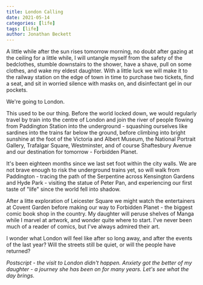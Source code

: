```yaml
---
title: London Calling
date: 2021-05-14
categories: [life]
tags: [life]
author: Jonathan Beckett
---
```


A little while after the sun rises tomorrow morning, no doubt after gazing at the ceiling for a little while, I will untangle myself from the safety of the bedclothes, stumble downstairs to the shower, have a shave, pull on some clothes, and wake my eldest daughter. With a little luck we will make it to the railway station on the edge of town in time to purchase two tickets, find a seat, and sit in worried silence with masks on, and disinfectant gel in our pockets.

We're going to London.

This used to be our thing. Before the world locked down, we would regularly travel by train into the centre of London and join the river of people flowing from Paddington Station into the underground - squashing ourselves like sardines into the trains far below the ground, before climbing into bright sunshine at the foot of the Victoria and Albert Museum, the National Portrait Gallery, Trafalgar Square, Westminster, and of course Shaftesbury Avenue and our destination for tomorrow - Forbidden Planet.

It's been eighteen months since we last set foot within the city walls. We are not brave enough to risk the underground trains yet, so will walk from Paddington - tracing the path of the Serpentine across Kensington Gardens and Hyde Park - visiting the statue of Peter Pan, and experiencing our first taste of "life" since the world fell into shadow.

After a litte exploration of Leicester Square we might watch the entertainers at Covent Garden before making our way to Forbidden Planet - the biggest comic book shop in the country. My daughter will peruse shelves of Manga while I marvel at artwork, and wonder quite where to start. I've never been much of a reader of comics, but I've always admired their art.

I wonder what London will feel like after so long away, and after the events of the last year? Will the streets still be quiet, or will the people have returned?

*Postscript - the visit to London didn't happen. Anxiety got the better of my daughter - a journey she has been on for many years. Let's see what the day brings.*